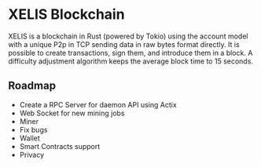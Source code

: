 # XELIS Blockchain

XELIS is a blockchain in Rust (powered by Tokio) using the account model with a unique P2p in TCP sending data in raw bytes format directly. It is possible to create transactions, sign them, and introduce them in a block. A difficulty adjustment algorithm keeps the average block time to 15 seconds.

## Roadmap

- Create a RPC Server for daemon API using Actix
- Web Socket for new mining jobs
- Miner
- Fix bugs
- Wallet
- Smart Contracts support
- Privacy